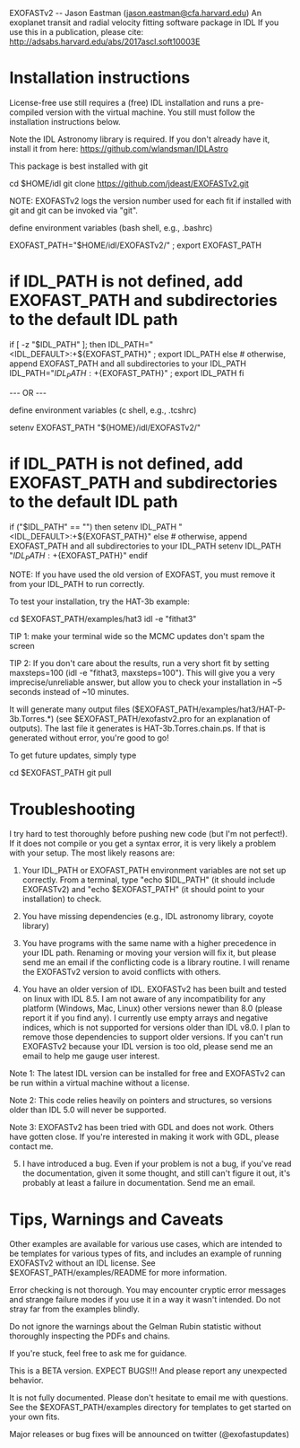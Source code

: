 EXOFASTv2 -- Jason Eastman (jason.eastman@cfa.harvard.edu) An
exoplanet transit and radial velocity fitting software package in IDL
If you use this in a publication, please cite:
http://adsabs.harvard.edu/abs/2017ascl.soft10003E

# Installation instructions #

License-free use still requires a (free) IDL installation and runs a
pre-compiled version with the virtual machine. You still must follow
the installation instructions below.

Note the IDL Astronomy library is required. If you don't already have
it, install it from here: https://github.com/wlandsman/IDLAstro

This package is best installed with git

  cd $HOME/idl
  git clone https://github.com/jdeast/EXOFASTv2.git

NOTE: EXOFASTv2 logs the version number used for each fit if installed
with git and git can be invoked via "git".

define environment variables (bash shell, e.g., .bashrc)

  EXOFAST_PATH="$HOME/idl/EXOFASTv2/" ; export EXOFAST_PATH
  # if IDL_PATH is not defined, add EXOFAST_PATH and subdirectories to the default IDL path
  if [ -z "$IDL_PATH" ]; then 
     IDL_PATH="<IDL_DEFAULT>:+${EXOFAST_PATH}" ; export IDL_PATH
  else 
     # otherwise, append EXOFAST_PATH and all subdirectories to your IDL_PATH
     IDL_PATH="${IDL_PATH}:+${EXOFAST_PATH}" ; export IDL_PATH
  fi

--- OR ---

define environment variables (c shell, e.g., .tcshrc)

  setenv EXOFAST_PATH "${HOME}/idl/EXOFASTv2/"
  # if IDL_PATH is not defined, add EXOFAST_PATH and subdirectories to the default IDL path
  if ("$IDL_PATH" == "") then 
     setenv IDL_PATH "<IDL_DEFAULT>:+${EXOFAST_PATH}"
  else
     # otherwise, append EXOFAST_PATH and all subdirectories to your IDL_PATH
     setenv IDL_PATH "${IDL_PATH}:+${EXOFAST_PATH}"
  endif


NOTE: If you have used the old version of EXOFAST, you must remove it
from your IDL_PATH to run correctly.

To test your installation, try the HAT-3b example:

  cd $EXOFAST_PATH/examples/hat3
  idl -e "fithat3"

TIP 1: make your terminal wide so the MCMC updates don't spam the screen

TIP 2: If you don't care about the results, run a very short fit by
setting maxsteps=100 (idl -e "fithat3, maxsteps=100"). This will give
you a very imprecise/unreliable answer, but allow you to check your
installation in ~5 seconds instead of ~10 minutes.

It will generate many output files
($EXOFAST_PATH/examples/hat3/HAT-P-3b.Torres.*) (see
$EXOFAST_PATH/exofastv2.pro for an explanation of outputs). The last
file it generates is HAT-3b.Torres.chain.ps. If that is generated
without error, you're good to go!

To get future updates, simply type

  cd $EXOFAST_PATH
  git pull

# Troubleshooting #

I try hard to test thoroughly before pushing new code (but I'm not
perfect!). If it does not compile or you get a syntax error, it is
very likely a problem with your setup. The most likely reasons are:

1) Your IDL_PATH or EXOFAST_PATH environment variables are not set up
correctly. From a terminal, type "echo $IDL_PATH" (it should include
EXOFASTv2) and "echo $EXOFAST_PATH" (it should point to your
installation) to check.

2) You have missing dependencies (e.g., IDL astronomy library, coyote
library)

3) You have programs with the same name with a higher precedence in
your IDL path. Renaming or moving your version will fix it, but please
send me an email if the conflicting code is a library routine. I will
rename the EXOFASTv2 version to avoid conflicts with others.

4) You have an older version of IDL. EXOFASTv2 has been built and
tested on linux with IDL 8.5. I am not aware of any incompatibility
for any platform (Windows, Mac, Linux) other versions newer than 8.0
(please report it if you find any). I currently use empty arrays and
negative indices, which is not supported for versions older than IDL
v8.0. I plan to remove those dependencies to support older
versions. If you can't run EXOFASTv2 because your IDL version is too
old, please send me an email to help me gauge user interest.

Note 1: The latest IDL version can be installed for free and EXOFASTv2
can be run within a virtual machine without a license.

Note 2: This code relies heavily on pointers and structures, so
versions older than IDL 5.0 will never be supported.

Note 3: EXOFASTv2 has been tried with GDL and does not work. Others
have gotten close. If you're interested in making it work with GDL,
please contact me.

5) I have introduced a bug. Even if your problem is not a bug, if
you've read the documentation, given it some thought, and still can't
figure it out, it's probably at least a failure in documentation. Send
me an email.

# Tips, Warnings and Caveats #

Other examples are available for various use cases, which are intended
to be templates for various types of fits, and includes an example of
running EXOFASTv2 without an IDL license. See
$EXOFAST_PATH/examples/README for more information.

Error checking is not thorough. You may encounter cryptic error
messages and strange failure modes if you use it in a way it wasn't
intended. Do not stray far from the examples blindly. 

Do not ignore the warnings about the Gelman Rubin statistic without
thoroughly inspecting the PDFs and chains.

If you're stuck, feel free to ask me for guidance.

This is a BETA version. EXPECT BUGS!!! And please report any
unexpected behavior.

It is not fully documented. Please don't hesitate to email me with
questions. See the $EXOFAST_PATH/examples directory for templates to
get started on your own fits.

Major releases or bug fixes will be announced on twitter
(@exofastupdates)


